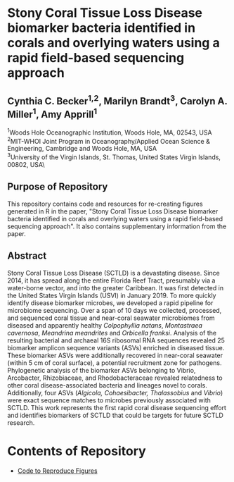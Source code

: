 # Stony Coral Tissue Loss Disease biomarker bacteria identified in corals and overlying waters using a rapid field-based sequencing approach

## Cynthia C. Becker<sup>1,2</sup>, Marilyn Brandt<sup>3</sup>, Carolyn A. Miller<sup>1</sup>, Amy Apprill<sup>1</sup>
<sup>1</sup>Woods Hole Oceanographic Institution, Woods Hole, MA, 02543, USA\
<sup>2</sup>MIT-WHOI Joint Program in Oceanography/Applied Ocean Science & Engineering, Cambridge and Woods Hole, MA, USA\
<sup>3</sup>University of the Virgin Islands, St. Thomas, United States Virgin Islands, 00802, USA\

## Purpose of Repository

This repository contains code and resources for re-creating figures generated in R in the paper, "Stony Coral Tissue Loss Disease biomarker bacteria identified in corals and overlying waters using a rapid field-based sequencing approach". It also contains supplementary information from the paper.

## Abstract

Stony Coral Tissue Loss Disease (SCTLD) is a devastating disease. Since 2014, it has spread along the entire Florida Reef Tract, presumably via a water-borne vector, and into the greater Caribbean. It was first detected in the United States Virgin Islands (USVI) in January 2019. To more quickly identify disease biomarker microbes, we developed a rapid pipeline for microbiome sequencing. Over a span of 10 days we collected, processed, and sequenced coral tissue and near-coral seawater microbiomes from diseased and apparently healthy _Colpophyllia natans_, _Montastraea cavernosa_, _Meandrina meandrites_ and _Orbicella franksi_. Analysis of the resulting bacterial and archaeal 16S ribosomal RNA sequences revealed 25 biomarker amplicon sequence variants (ASVs) enriched in diseased tissue. These biomarker ASVs were additionally recovered in near-coral seawater (within 5 cm of coral surface), a potential recruitment zone for pathogens. Phylogenetic analysis of the biomarker ASVs belonging to Vibrio, Arcobacter, Rhizobiaceae, and Rhodobacteraceae revealed relatedness to other coral disease-associated bacteria and lineages novel to corals. Additionally, four ASVs (_Algicola, Cohaesibacter, Thalassobius_ and _Vibrio_) were exact sequence matches to microbes previously associated with SCTLD. This work represents the first rapid coral disease sequencing effort and identifies biomarkers of SCTLD that could be targets for future SCTLD research.

# Contents of Repository

- [Code to Reproduce Figures](Code_to_Reproduce_Figures_in_Manuscript.md)
